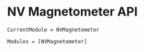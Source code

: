 # NV Magnetometer API

```@meta
CurrentModule = NVMagnetometer
```

```@autodocs
Modules = [NVMagnetometer]
```
